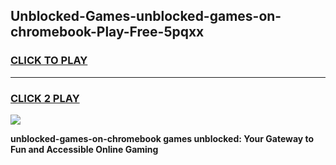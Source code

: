 
## Unblocked-Games-unblocked-games-on-chromebook-Play-Free-5pqxx
<h3>
<a href="https://premium76.site?title=unblocked-games-on-chromebook&ref=17A">CLICK TO PLAY</a></h3>
<hr>

<h3>
<a href="https://premium76.site?title=unblocked-games-on-chromebook&ref=17A">CLICK 2 PLAY</a>
  
</h3>

<a href="https://premium76.site?title=unblocked-games-on-chromebook&ref=17A"><img src="https://clearcache.store/games.png"></a>


**unblocked-games-on-chromebook games unblocked: Your Gateway to Fun and Accessible Online Gaming**

